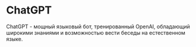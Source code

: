 # ChatGPT
ChatGPT - мощный языковый бот, тренированный OpenAI, обладающий широкими знаниями и возможностью вести беседы на естественном языке.
